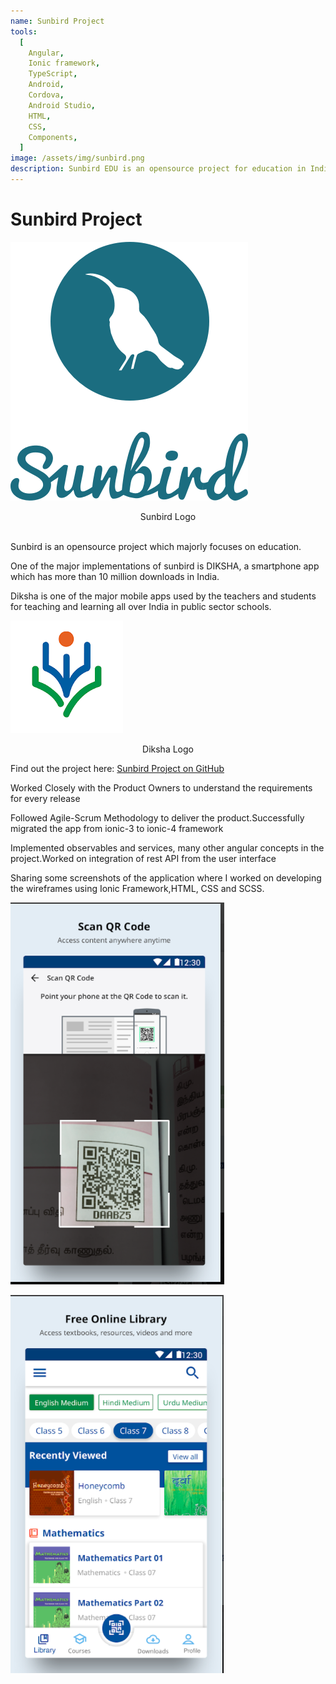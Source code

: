 ```yaml
---
name: Sunbird Project
tools:
  [
    Angular,
    Ionic framework,
    TypeScript,
    Android,
    Cordova,
    Android Studio,
    HTML,
    CSS,
    Components,
  ]
image: /assets/img/sunbird.png
description: Sunbird EDU is an opensource project for education in India.
---
```


# Sunbird Project

![sunbird](/assets/img/sunbird.png)

<center>Sunbird Logo</center>

<br>

Sunbird is an opensource project which majorly focuses on education.

One of the major implementations of sunbird is DIKSHA, a smartphone app which has more than 10 million downloads in India.

Diksha is one of the major mobile apps used by the teachers and students for teaching and learning all over India in public sector schools.

![diksha](/assets/img/diksha.jpg)

<center>Diksha Logo</center>

Find out the project here: <a href="https://github.com/Sunbird-Ed/SunbirdEd-mobile" target="_blank">Sunbird Project on GitHub</a>

Worked Closely with the Product Owners to understand the requirements for every release

Followed Agile-Scrum Methodology to deliver the product.Successfully migrated the app from ionic-3 to ionic-4 framework

Implemented observables and services, many other angular concepts in the project.Worked on integration of rest API from the user interface

Sharing some screenshots of the application where I worked on developing the wireframes using Ionic Framework,HTML, CSS and SCSS.

![diksha_1](/assets/img/diksha_1.PNG)

![diksha_2](/assets/img/diksha_2.png)

<br>

<br>
